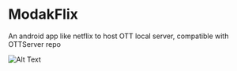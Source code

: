 # ModakFlix
 An android app like netflix to host OTT local server, compatible with OTTServer repo


![Alt Text](https://media.giphy.com/media/5oe6mK2NEV28fqwofi/giphy.gif)


